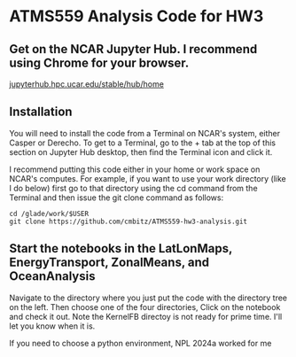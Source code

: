 # ATMS559 Analysis Code for HW3

## Get on the NCAR Jupyter Hub. I recommend using Chrome for your browser.

[jupyterhub.hpc.ucar.edu/stable/hub/home](https://jupyterhub.hpc.ucar.edu/stable/hub/home) 

## Installation

You will need to install the code from a Terminal on NCAR's system,
either Casper or Derecho. To get to a Terminal, go to the + tab at the
top of this section on Jupyter Hub desktop, then find the Terminal
icon and click it.

I recommend putting this code either in your home or work space on
NCAR's computes. For example, if you want to use your work directory
(like I do below) first go to that directory using the cd command from
the Terminal and then issue the git clone command as follows:

```
cd /glade/work/$USER
git clone https://github.com/cmbitz/ATMS559-hw3-analysis.git
```

## Start the notebooks in the LatLonMaps, EnergyTransport, ZonalMeans, and  OceanAnalysis
Navigate to the directory where you just put the code with the directory tree on the left.
Then choose one of the four directories, Click on the notebook and check it out.
Note the KernelFB directoy is not ready for prime time. I'll let you know when it is.

If you need to choose a python environment, NPL 2024a worked for me


